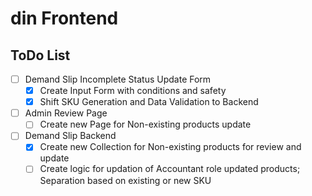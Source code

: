 # din Frontend

## ToDo List
- [ ] Demand Slip Incomplete Status Update Form
    - [x] Create Input Form with conditions and safety
    - [x] Shift SKU Generation and Data Validation to Backend

- [ ] Admin Review Page
    - [ ] Create new Page for Non-existing products update

- [ ] Demand Slip Backend
    - [x] Create new Collection for Non-existing products for review and update
    - [ ] Create logic for updation of Accountant role updated products; Separation based on existing or new SKU

